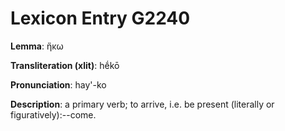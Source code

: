 # Lexicon Entry G2240

**Lemma**: ἥκω

**Transliteration (xlit)**: hḗkō

**Pronunciation**: hay'-ko

**Description**:
a primary verb; to arrive, i.e. be present (literally or figuratively):--come.
